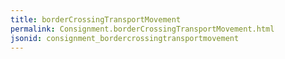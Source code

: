 ```yaml
---
title: borderCrossingTransportMovement
permalink: Consignment.borderCrossingTransportMovement.html
jsonid: consignment_bordercrossingtransportmovement
---
```

